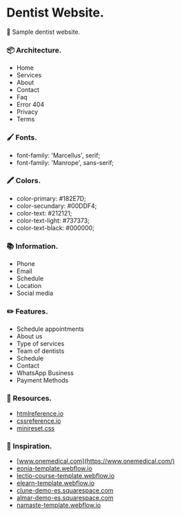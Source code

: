 # Dentist Website.
🦷 Sample dentist website.

### 📦 Architecture.
- Home
- Services
- About
- Contact
- Faq
- Error 404
- Privacy
- Terms

### 🖌 Fonts.
- font-family: 'Marcellus', serif;
- font-family: 'Manrope', sans-serif;

### 🖍 Colors.
- color-primary:		#182E7D;
- color-secundary:	#00DDF4;
- color-text:			#212121;
- color-text-light:	#737373;
- color-text-black:	#000000;

### 📚 Information.
- Phone
- Email
- Schedule
- Location
- Social media

### ✏️ Features.
- Schedule appointments
- About us
- Type of services
- Team of dentists
- Schedule
- Contact
- WhatsApp Business
- Payment Methods

### 📎 Resources.
- [htmlreference.io](https://htmlreference.io/)
- [cssreference.io](https://cssreference.io/)
- [minireset.css](https://github.com/jgthms/minireset.css)

### 📌 Inspiration.
- [www.onemedical.com](https://www.onemedical.com/)
- [eonia-template.webflow.io](https://eonia-template.webflow.io/)
- [lectio-course-template.webflow.io](https://lectio-course-template.webflow.io/)
- [elearn-template.webflow.io](https://elearn-template.webflow.io/)
- [clune-demo-es.squarespace.com](https://clune-demo-es.squarespace.com/)
- [almar-demo-es.squarespace.com](https://almar-demo-es.squarespace.com/)
- [namaste-template.webflow.io](https://namaste-template.webflow.io/)
